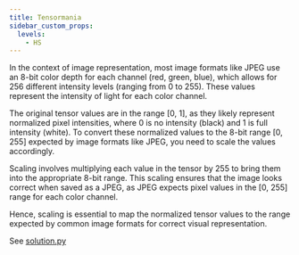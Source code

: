 ```yaml
---
title: Tensormania
sidebar_custom_props:
  levels:
    - HS
---
```


In the context of image representation, most image formats like JPEG use an 8-bit color depth for each channel (red, green, blue), 
which allows for 256 different intensity levels (ranging from 0 to 255). 
These values represent the intensity of light for each color channel.

The original tensor values are in the range [0, 1], as they likely represent normalized pixel intensities, 
where 0 is no intensity (black) and 1 is full intensity (white). To convert these normalized values to the 8-bit range 
[0, 255] expected by image formats like JPEG, you need to scale the values accordingly.

Scaling involves multiplying each value in the tensor by 255 to bring them into the appropriate 8-bit range. 
This scaling ensures that the image looks correct when saved as a JPEG, as JPEG expects pixel values in the
[0, 255] range for each color channel.

Hence, scaling is essential to map the normalized tensor values to the range expected by 
common image formats for correct visual representation.

See [solution.py](solution.py)